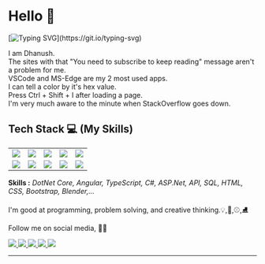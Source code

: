 # Hello :pray:

[![Typing SVG](https://readme-typing-svg.herokuapp.com?color=%2314E960&lines=Welcome+to+my+profile+!+⭐;Have+a+Nice+day!!!)](https://git.io/typing-svg)

I am Dhanush.<br>
The sites with that "You need to subscribe to keep reading" message aren't a problem for me.<br>
VSCode and MS-Edge are my 2 most used apps.<br>
I can tell a color by it's hex value.<br>
Press Ctrl + Shift + I after loading a page.<br>
I'm very much aware to the minute when StackOverflow goes down.
## Tech Stack :computer: (My Skills)
<table>
<tr>
    <td align='center'>
        <a href="https://angular.io/">
        <img src="https://www.vectorlogo.zone/logos/angular/angular-icon.svg">
        </a>
    </td>
    <td align='center'>
        <img src="https://www.vectorlogo.zone/logos/dotnet/dotnet-icon.svg">
    </td>
    <td align='center'>
        <img src="https://www.vectorlogo.zone/logos/typescriptlang/typescriptlang-icon.svg">
    </td>
    <td align='center'>
        <img src="https://www.vectorlogo.zone/logos/w3_html5/w3_html5-icon.svg">
    </td>
    <td align='center'>
        <img src="https://www.vectorlogo.zone/logos/w3_css/w3_css-icon.svg">
    </td>
</tr>
<tr>
    <td align='center'>
    <img src="https://www.vectorlogo.zone/logos/github/github-icon.svg">
    </td>
    <td align='center'>
    <img src="https://www.vectorlogo.zone/logos/nodejs/nodejs-icon.svg">
    </td>
    <td align='center'>
    <img src="https://www.vectorlogo.zone/logos/git-scm/git-scm-icon.svg">
    </td>
    <td align='center'>    
    <img src="https://www.vectorlogo.zone/logos/getpostman/getpostman-icon.svg">
    </td>
    <td align='center'>
    <img src="https://www.vectorlogo.zone/logos/devto/devto-icon.svg">
    </td>
</tr>
 </table>
<b>Skills :</b>
<i>DotNet Core, Angular, TypeScript, C#, ASP.Net, API, SQL, HTML, CSS, Bootstrap, Blender,...</i>

I'm good at programming, problem solving, and creative thinking.:bulb:,:trumpet:,:baseball:,:ice_skate:

Follow me on social media, :rainbow_flag:

<a href="https://twitter.com/Dhanushkrish4">
<img src="https://img.icons8.com/fluency/96/000000/twitter.png"/>
</a>

<a href="https://www.linkedin.com/in/dhanush-krishnan-294430104/">
<img src="https://img.icons8.com/color/96/000000/linkedin.png"/>
</a>

<a href="https://github.com/Dhanush9952">
<img src="https://img.icons8.com/color-glass/96/000000/github-2.png"/>
</a>

<a href ="https://www.quora.com/profile/Dhanush-Krishnan-11">
<img src="https://img.icons8.com/external-tal-revivo-color-tal-revivo/96/000000/external-quora-is-a-place-to-gain-and-share-knowledge-logo-color-tal-revivo.png"/>
 </a>
 
 <a href ="https://dev.to/dhanush9952">
 <img src="https://img.icons8.com/ios-filled/100/000000/devpost.png"/>
 </a>
 <hr>
 
